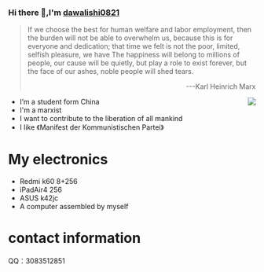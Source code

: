 ### Hi there 👋,I'm [dawalishi0821](https://github.com/dawalishi0821)

> If we choose the best for human welfare and labor employment, then the burden will not be able to overwhelm us, because this is for everyone and dedication; that time we felt is not the poor, limited, selfish pleasure, we have The happiness will belong to millions of people, our cause will be quietly, but play a role to exist forever, but the face of our ashes, noble people will shed tears.
> <p align="right">---Karl Heinrich Marx</p>

<img src="https://bkimg.cdn.bcebos.com/pic/4b90f603738da977894ee3e7b751f8198718e39d?x-bce-process=image/watermark,image_d2F0ZXIvYmFpa2U4MA==,g_7,xp_5,yp_5" align="right">

- I’m a student form China
- I'm a marxist
- I want to contribute to the liberation of all mankind
- I like 《Manifest der Kommunistischen Partei》

My electronics
==
- Redmi k60 8+256
- iPadAir4 256
- ASUS k42jc
- A computer assembled by myself

contact information
==
QQ：3083512851
